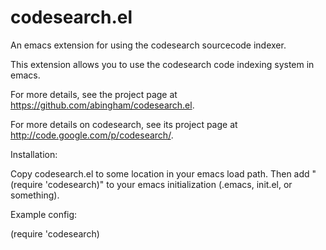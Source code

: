 codesearch.el
=============

An emacs extension for using the codesearch sourcecode indexer.

This extension allows you to use the codesearch code indexing
system in emacs.

For more details, see the project page at
https://github.com/abingham/codesearch.el.

For more details on codesearch, see its project page at
http://code.google.com/p/codesearch/.

Installation:

Copy codesearch.el to some location in your emacs load path. Then add
"(require 'codesearch)" to your emacs initialization (.emacs,
init.el, or something).

Example config:

  (require 'codesearch)

